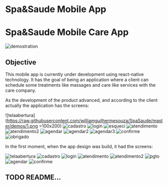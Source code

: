 # Spa&Saude Mobile App

# Spa&Saude Mobile Care App

![demostration](https://raw.githubusercontent.com/williamguilhermesouza/SpaSaude/master/demos/demo.gif)

## Objective

This mobile app is currently under development using react-native technology. It has the goal of being an application 
where a client can schedule some treatments like massages and care like services with the care company.

As the development of the product advanced, and according to the client actually the application has the screens:

![telaabertura](https://raw.githubusercontent.com/williamguilhermesouza/SpaSaude/master/demos/1.png =100x200)
![cadastro](https://raw.githubusercontent.com/williamguilhermesouza/SpaSaude/master/demos/2.png)
![login](https://raw.githubusercontent.com/williamguilhermesouza/SpaSaude/master/demos/3.png)
![esqueci](https://raw.githubusercontent.com/williamguilhermesouza/SpaSaude/master/demos/4.png)
![atendimento](https://raw.githubusercontent.com/williamguilhermesouza/SpaSaude/master/demos/5.png)
![atendimento2](https://raw.githubusercontent.com/williamguilhermesouza/SpaSaude/master/demos/6.png)
![agendar](https://raw.githubusercontent.com/williamguilhermesouza/SpaSaude/master/demos/7.png)
![agendar2](https://raw.githubusercontent.com/williamguilhermesouza/SpaSaude/master/demos/8.png)
![agendar3](https://raw.githubusercontent.com/williamguilhermesouza/SpaSaude/master/demos/9.png)
![confirme](https://raw.githubusercontent.com/williamguilhermesouza/SpaSaude/master/demos/10.png)
![obrigado](https://raw.githubusercontent.com/williamguilhermesouza/SpaSaude/master/demos/11.png)



In the first moment, when the app design was build, it had the screens:

![telaabertura](https://raw.githubusercontent.com/williamguilhermesouza/SpaSaude/master/Design/TelaAbertura.png)
![cadastro](https://raw.githubusercontent.com/williamguilhermesouza/SpaSaude/master/Design/PrimeiraVez.png)
![login](https://raw.githubusercontent.com/williamguilhermesouza/SpaSaude/master/Design/Login.png)
![atendimento](https://raw.githubusercontent.com/williamguilhermesouza/SpaSaude/master/Design/EscolhaAtend0.png)
![atendimento2](https://raw.githubusercontent.com/williamguilhermesouza/SpaSaude/master/Design/EscolhaAtendimento.png)
![pgto](https://raw.githubusercontent.com/williamguilhermesouza/SpaSaude/master/Design/FormaPgto.png)
![agendar](https://raw.githubusercontent.com/williamguilhermesouza/SpaSaude/master/Design/AgendeHorario.png)
![confirme](https://raw.githubusercontent.com/williamguilhermesouza/SpaSaude/master/Design/Confirmar.png)



## TODO README...
